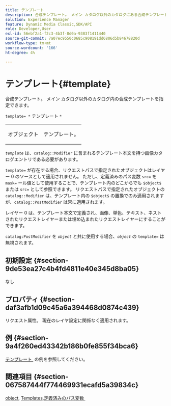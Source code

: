 ```yaml
---
title: テンプレート
description: 合成テンプレート。 メイン カタログ以外のカタログにある合成テンプレートを指定できます。
solution: Experience Manager
feature: Dynamic Media Classic,SDK/API
role: Developer,User
exl-id: 56ebf2a1-f2c3-4b3f-8d0a-9383f1411440
source-git-commit: 7a07ec9550c0685c908191dd6806d5b84678820d
workflow-type: tm+mt
source-wordcount: '166'
ht-degree: 4%

---
```


# テンプレート{#template}

合成テンプレート。 メイン カタログ以外のカタログ内の合成テンプレートを指定できます。

`template= *` テンプレート `*`

<table id="simpletable_DEC6F4EB460D453B8F272C98C9C8B7E5"> 
 <tr class="strow"> 
  <td class="stentry"> <p><span class="varname"> オブジェクト </span> </p> </td> 
  <td class="stentry"> <p>テンプレート。 </p></td> 
 </tr> 
</table>

*`template`* は、`catalog::Modifier` に含まれるテンプレート本文を持つ画像カタログエントリである必要があります。

`template=` が存在する場合、リクエストパスで指定されたオブジェクトはレイヤー 0 のソースとして適用されません。 ただし、定義済みのパス変数 `src=` を `mask=` ール値として使用することで、テンプレート内のどこからでも `$object$` または `src=` として参照できます。 リクエストパスで指定されたオブジェクトの `catalog::Modifier` は、テンプレート内の `$object$` の置換でのみ適用されますが、`catalog::PostModifier` は常に適用されます。

レイヤー 0 は、テンプレート本文で定義され、画像、単色、テキスト、ネストされたリクエストレイヤーまたは埋め込まれたリクエストレイヤーにすることができます。

`catalog:PostModifier` を *`object`* と共に使用する場合、*`object`* の `template=` は無視されます。

## 初期設定 {#section-9de53ea27c4b4fd4811e40e345d8ba05}

なし

## プロパティ {#section-daf3afb1d09c45a6a394468d0874c439}

リクエスト属性。 現在のレイヤ設定に関係なく適用されます。

## 例 {#section-9a4f260ed43342b186b0fe855f34bca6}

[&#x200B; テンプレート &#x200B;](../../../../../is-api/http-ref/image-serving-api-ref/c-http-protocol-reference/c-templates/c-templates.md#concept-3cd2d2adae0e41b2979b9640244d4d3e) の例を参照してください。

## 関連項目 {#section-067587444f774469931ecafd5a39834c}

[object](../../../../../is-api/http-ref/image-serving-api-ref/c-http-protocol-reference/c-data-types/r-object.md#reference-2591bd24548d462782c68d138ef795a0), [Templates](../../../../../is-api/http-ref/image-serving-api-ref/c-http-protocol-reference/c-templates/c-templates.md#concept-3cd2d2adae0e41b2979b9640244d4d3e), [&#x200B; 定義済みのパス変数 &#x200B;](../../../../../is-api/http-ref/image-serving-api-ref/c-http-protocol-reference/c-syntax-and-features/r-is-http-substitution-variables.md#reference-90dc01aba44940e4acdd0c6476e7aa5a)
